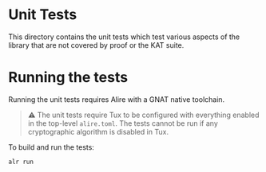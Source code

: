 # Unit Tests

This directory contains the unit tests which test various aspects of the
library that are not covered by proof or the KAT suite.

# Running the tests

Running the unit tests requires Alire with a GNAT native toolchain.

>:warning: The unit tests require Tux to be configured with everything enabled
> in the top-level `alire.toml`. The tests cannot be run if any cryptographic
algorithm is disabled in Tux.

To build and run the tests:
```sh
alr run
```